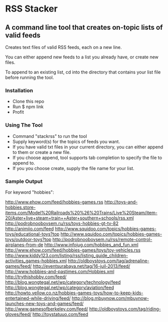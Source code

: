 RSS Stacker
=============

A command line tool that creates on-topic lists of valid feeds
--------------------------------------------------------------

Creates text files of valid RSS feeds, each on a new line.

You can either append new feeds to a list you already have, or create new files.

To append to an existing list, cd into the directory that contains your list file before running the tool.

### Installation

+ Clone this repo
+ Run $ npm link
+ Profit

### Using The Tool

+ Command "stackrss" to run the tool
+ Supply keyword(s) for the topics of feeds you want.
+ If you have valid txt files in your current directory, you can either append to them or create a new file.
+ If you choose append, tool supports tab completion to specify the file to append to.
+ If you you choose create, supply the file name for your list.

### Sample Output

For keyword "hobbies":

http://www.ehow.com/feed/hobbies-games.rss
http://toys-and-hobbies.store-items.com/Model%20Railroads%20%26%20Trains/Live%20Steam/item-20/Aster+live+steam+train++Aster+southern+schools/rss.xml
http://podrobnoobovsem.ru/rss/toys-hobbies-gt-tv-82
http://animiio.com/feed
http://www.squidoo.com/topics/hobbies-games-toys/educational-toys?top
http://www.squidoo.com/topics/hobbies-games-toys/outdoor-toys?top
http://podrobnoobovsem.ru/rss/remote-control-airplanes-from-de
http://www.infojug.com/hobbies_and_fun.xml
http://www.ehow.com/feed/hobbies-games/toys/toy-vehicles.rss
http://www.kiddy123.com/listing/rss/listing_guide_children-activities_games-hobbies.xml
http://oldboystoys.com/tag/adrenaline-games/feed/
http://eventsurabaya.net/tag/16-juil-2013/feed/
http://www.hobbies-and-pastimes.com/Hobbies.xml
http://trythishobby.com/feed/
http://blog.wongtegal.net/wp/category/technology/feed
http://blog.wongtegal.net/wp/category/aviation/feed
http://howto.yellow.co.nz/hobbies-games-toys/how-to-keep-kids-entertained-while-driving/feed/
http://blog.mbuynow.com/mbuynow-launches-new-toys-and-games/feed/
http://www.gamesofberkeley.com/feed/
http://oldboystoys.com/tag/riding-gloves/feed/
http://toystatuuo.com/feed